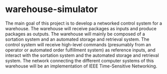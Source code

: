 # warehouse-simulator

The main goal of this project is to develop a networked control system for a warehouse.
The warehouse will receive packages as inputs and produce packages as outputs.
The warehouse will mainly be composed of a sortation system and an automated storage and retrieval system.
The control system will receive high-level commands (presumably from an operator or automated order fulfillment system) as reference inputs,
and interact with the sortation system and the automated storage and retrieval system.
The network connecting the different computer systems of this warehouse will be an implementation of IEEE Time-Sensitive Networking.
